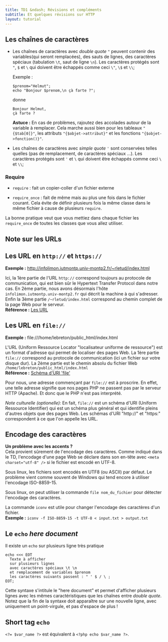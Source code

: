 ```yaml
---
title: TD1 &ndash; Révisions et compléments
subtitle: Et quelques révisions sur HTTP
layout: tutorial
---
```


## Les chaînes de caractères

* Les chaînes de caractères avec *double quote* `"` peuvent contenir des
  variables(qui seront remplacées), des sauts de lignes, des caractères
  spéciaux (tabulation `\t`, saut de ligne `\n`). Les caractères protégés sont
  `"`, `$` et `\` qui doivent être échappés comme ceci `\"`, `\$` et `\\`;
   
   Exemple :

  ```php?start_inline=1
  $prenom="Helmut";
  echo "Bonjour $prenom,\n çà farte ?";
  ```
  
  donne
   
  ```text
  Bonjour Helmut,
  çà farte ?
  ```
  
  **Astuce :** En cas de problèmes, rajoutez des accolades autour de la variable
    à remplacer. Cela marche aussi bien pour les tableaux `"{$tab[0]}"`, les
    attributs `"{$objet->attribut}"` et les fonctions `"{$objet->fonction()}"`.
   
* Les chaînes de caractères avec *simple quote* `'` sont conservées telles quelles
(pas de remplacement, de caractères spéciaux ...). Les caractères protégés sont
`'` et `\` qui doivent être échappés comme ceci `\` et `\\`;

### Require

* `require` : fait un copier-coller d'un fichier externe

* `require_once` : fait de même mais au plus une fois dans le fichier
  courant. Cela évite de définir plusieurs fois la même classe dans le même
  fichier à cause de plusieurs `require`.

La bonne pratique veut que vous mettiez dans chaque fichier les `require_once` de
toutes les classes que vous allez utiliser.

<!-- Faire le lien avec ?import? de Java -->




## Note sur les URLs

## Les URL en `http://` et `https://`

**Exemple :** http://infolimon.iutmontp.univ-montp2.fr/~rletud/index.html 

Ici, la 1ère partie de l'URL `http://` correspond toujours au protocole de
communication, qui est bien sûr le Hypertext Transfer Protocol dans notre cas.
En 2ème partie, nous avons désormais l'hôte `infolimon.iutmontp.univ-montp2.fr`
qui décrit la machine à qui s'adresser. Enfin la 3ème partie
`/~rletud/index.html` correspond au chemin complet de la page Web pour le serveur.  
**Référence :** [Les URL](https://fr.wikipedia.org/wiki/Uniform_Resource_Locator)

<!--
Pour les formulaires, il faut définir la query string

Parler d'URL relative ? 

En général 
scheme:[//[user:password@]domain[:port]][/]path[?query][#fragment]
Nous reviendrons plus tard en particulier sur la partie query et fragment.
-->

## Les URL en `file://`

**Exemple :** file:///home/lebreton/public_html/index.html

L'URL (Uniform Ressource Locator "localisateur uniforme de ressource") est un
format d'adresse qui permet de localiser des pages Web. La 1ère partie
`file://` correspond au protocole de communication (ici un fichier sur votre
disque dur). La 2ème partie est le chemin absolu du fichier Web
`/home/lebreton/public_html/index.html`  
**Référence :** [Schéma d'URI 'file'](https://en.wikipedia.org/wiki/File_URI_scheme)


Pour nous, une adresse commençant par `file://` est à proscrire. En effet, une
telle adresse signifie que nos pages PHP ne passent pas par le serveur HTTP
(Apache). Et donc que le PHP n'est pas interprété.


*Note culturelle (optionelle):* En fait, `file://` est un schéma d'URI (Uniform Ressource
Identifier) qui est un schéma plus général et qui identifie pleins d'autres
objets que des pages Web.
Les schémas d'URI "http://" et "https:" correspondent à ce que l'on appelle
les URL.



## Encodage des caractères

**Un problème avec les accents ?**  
Cela provient sûrement de l'encodage des caractères. Comme indiqué dans le TD,
l'encodage d'une page Web se déclare dans son en-tête avec `<meta
charset="utf-8" />` si le fichier est encodé en UTF-8.

Sous linux, les fichiers sont encodés en UTF8 (ou ASCII) par défaut. 
Le problème vient comme souvent de Windows qui tend encore à utiliser l'encodage
ISO-8859-15.

Sous linux, on peut utiliser la commande 
`file nom_du_fichier`
pour détecter l'encodage des caractères.

La commande `iconv` est utile pour changer l'encodage des caractères d'un fichier.  
**Exemple :** `iconv -f ISO-8859-15 -t UTF-8 < input.txt > output.txt`


<!--
% Créer un dossier WebServeur dans public-HTML puis un sous-dossier TD1
% Tuto NetBeans
-->

<!--
## Comment faire pour qu'une page Web soit servie par le serveur HTTP sur infolimon ?

On écrit une page Web dans le dossier **public_html** de son répertoire personnel et
on donne les droits au serveur HTTP Apache (utilisateur www-data) de lire les
pages Web (bit r--) et de traverser les dossiers menant à la page Web (bit de
permission --x).

Dans le TD, nous vous avons indiqué la commande

```bash
setfacl -m u:www-data:r-x nom_du_fichier ou nom_du_répertoire
```

Cette commande donne les droits `r-x` à l'utilisateur `www-data`. Les ACL
permettent d'avoir des droits spécifiques à plusieurs utilisateurs et à
plusieurs groupes quand les droits classiques sont limités à un utilisateur et un
groupe.

**Note :**  
Si on a activé le module Apache `mod_dir` qui permet de lister le
contenu d'un dossier, il faut donner la permission de lecture sur les dossiers à
Apache pour qu'il puisse lister leur contenu.
-->

## Le `echo` *here document*

Il existe un `echo` sur plusieurs ligne très pratique

```php?start_inline=1
echo <<< EOT
  Texte à afficher
  sur plusieurs lignes
  avec caractères spéciaux \t \n
  et remplacement de variables $prenom
  les caractères suivants passent : " ' $ / \ ;
EOT;
```

Cette syntaxe s'intitule le "here document" et permet d'afficher plusieurs
lignes avec les mêmes caractéristiques que les chaînes entre *double quote*.
Notez que la fin de la syntaxe doit apparaître sur une nouvelle ligne, avec
uniquement un point-virgule, et pas d'espace de plus !

## Short tag `echo`

`<?= $var_name ?>`  est équivalent à `<?php echo $var_name ?>`.

